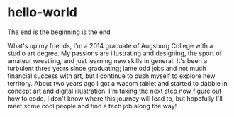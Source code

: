 # hello-world
The end is the beginning is the end

What's up my friends, I'm a 2014 graduate of Augsburg College with a studio art degree. My passions
are illustrating and designing, the sport of amateur wrestling, and just learning new skills in general.
It's been a turbulent three years since graduating; lame odd jobs and not much financial success with art,
but I continue to push myself to explore new territory. About two years ago I got a wacom tablet and started
to dabble in concept art and digital illustration. I'm taking the next step now figure out how to code.
I don't know where this journey will lead to, but hopefully I'll meet some cool people and find a tech job
along the way!
